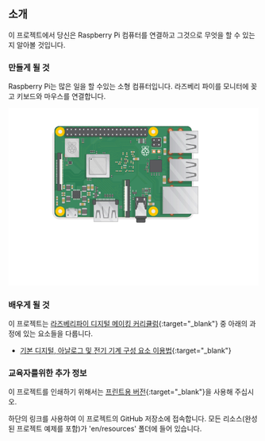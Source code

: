 ## 소개

이 프로젝트에서 당신은 Raspberry Pi 컴퓨터를 연결하고 그것으로 무엇을 할 수 있는지 알아볼 것입니다.

### 만들게 될 것

Raspberry Pi는 많은 일을 할 수있는 소형 컴퓨터입니다. 라즈베리 파이를 모니터에 꽂고 키보드와 마우스를 연결합니다.

![스크린샷](images/pi-plug-in.gif)

### 배우게 될 것

이 프로젝트는 [라즈베리파이 디지털 메이킹 커리큘럼](http://rpf.io/curriculum){:target="_blank"} 중 아래의 과정에 있는 요소들을 다룹니다.

+ [기본 디지털, 아날로그 및 전기 기계 구성 요소 이용법](https://curriculum.raspberrypi.org/physical-computing/creator/){:target="_blank"}

### 교육자를위한 추가 정보

이 프로젝트를 인쇄하기 위해서는 [프린트용 버전](https://projects.raspberrypi.org/en/projects/raspberry-pi-getting-started/print){:target="_blank"}을 사용해 주십시오.

하단의 링크를 사용하여 이 프로젝트의 GitHub 저장소에 접속합니다. 모든 리소스(완성된 프로젝트 예제를 포함)가 'en/resources' 폴더에 들어 있습니다.